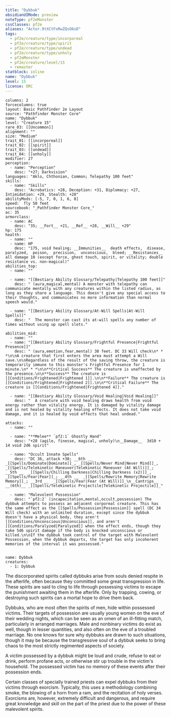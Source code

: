 ```yaml
---
title: "Dybbuk"
obsidianUIMode: preview
noteType: pf2eMonster
cssClasses: pf2e
aliases: "Actor.9tXCtFoRwZQsO6sD" 
tags:
  - pf2e/creature/type/incorporeal
  - pf2e/creature/type/spirit
  - pf2e/creature/type/undead
  - pf2e/creature/type/unholy
  - pf2eMonster
  - pf2e/creature/level/15
  - remaster
statblock: inline
name: "Dybbuk"
level: 15
license: ORC
---
```


```statblock
columns: 2
forcecolumns: true
layout: Basic Pathfinder 2e Layout
source: "Pathfinder Monster Core"
name: "Dybbuk"
level: "Creature 15"
rare_03: [[Uncommon]]
alignment: ""
size: "Medium"
trait_01: [[incorporeal]]
trait_02: [[spirit]]
trait_03: [[undead]]
trait_04: [[unholy]]
modifier: 27
perception:
  - name: "Perception"
    desc: "+27; Darkvision"
languages: "Aklo, Chthonian, Common; Telepathy 100 feet"
skills:
  - name: "Skills"
    desc: "Acrobatics: +28, Deception: +31, Diplomacy: +27, Intimidation: +29, Stealth: +28"
abilityMods: [-5, 7, 0, 1, 6, 8]
speed:  fly 50 feet
sourcebook: "_Pathfinder Monster Core_"
ac: 35
armorclass:
  - name: AC
    desc: "35; __Fort__ +21, __Ref__ +28, __Will__ +29"
hp: 175
health:
  - name: ""
  - name: HP
    desc: "175, void healing; __Immunities__  death effects,  disease,  paralyzed,  poison,  precision,  unconscious,  bleed; __Resistances__ all damage 10 (except force, ghost touch, spirit, or vitality; double resistance vs. non-magical)"
abilities_top:
  - name: ""

  - name: "[[Bestiary Ability Glossary/Telepathy|Telepathy 100 feet]]"
    desc: " (aura,magical,mental) A monster with telepathy can communicate mentally with any creatures within the listed radius, as long as they share a language. This doesn't give any special access to their thoughts, and communicates no more information than normal speech would."

  - name: "[[Bestiary Ability Glossary/At-Will Spells|At-Will Spells]]"
    desc: "  The monster can cast its at-will spells any number of times without using up spell slots."

abilities_mid:
  - name: ""
  - name: "[[Bestiary Ability Glossary/Frightful Presence|Frightful Presence]]"
    desc: " (aura,emotion,fear,mental) 30 feet. DC 33 Will check\n* * *\n\nA creature that first enters the area must attempt a Will save.\n\nRegardless of the result of the saving throw, the creature is temporarily immune to this monster's Frightful Presence for 1 minute.\n* * *\n\n**Critical Success** The creature is unaffected by the presence.\n\n**Success** The creature is [[Conditions/Frightened|Frightened 1]].\n\n**Failure** The creature is [[Conditions/Frightened|Frightened 2]].\n\n**Critical Failure** The creature is [[Conditions/Frightened|Frightened 4]]."

  - name: "[[Bestiary Ability Glossary/Void Healing|Void Healing]]"
    desc: "  A creature with void healing draws health from void energy rather than vitality energy. It is damaged by vitality damage and is not healed by vitality healing effects. It does not take void damage, and it is healed by void effects that heal undead."

attacks:
  - name: ""

  - name: "**Melee** `pf2:1` Ghostly Hand"
    desc: "+28 (agile, finesse, magical, unholy)\n__Damage__  3d10 + 14 void 2d6 spirit"

  - name: "Occult Innate Spells"
    desc: "DC 36, attack +30; __6th __  _[[Spells/Dominate|Dominate]]_, _[[Spells/Never Mind|Never Mind]]_, _[[Spells/Telekinetic Maneuver|Telekinetic Maneuver (At Will)]]_; __5th __  _[[Spells/Chilling Darkness|Chilling Darkness (x2)]]_, _[[Spells/Fear|Fear]]_; __4th __  _[[Spells/Rewrite Memory|Rewrite Memory]]_; __3rd __  _[[Spells/Fear|Fear (At Will)]]_\n__Cantrips__  __(6th)__ _[[Spells/Telekinetic Projectile|Telekinetic Projectile]]_"

  - name: "Malevolent Possession"
    desc: "`pf2:2` (incapacitation,mental,occult,possession) The dybbuk attempts to possess an adjacent corporeal creature. This has the same effect as the [[Spells/Possession|Possession]] spell (DC 34 Will check) with an unlimited duration, except since the dybbuk doesn't have a physical body, they aren't [[Conditions/Unconscious|Unconscious]], and aren't [[Conditions/Paralyzed|Paralyzed]] when the effect ends, though they take 5d6 spirit damage if the body is knocked unconscious or killed.\n\nIf the dybbuk took control of the target with Malevolent Possession, when the dybbuk departs, the target has only incoherent memories of the interval it was possessed."
 
```

```encounter-table
name: Dybbuk
creatures:
  - 1: Dybbuk
```



The discorporated spirits called dybbuks arise from souls denied respite in the afterlife, often because they committed some great transgression in life. These spirits are said to cling to life through possessing victims to escape the punishment awaiting them in the afterlife. Only by trapping, cowing, or destroying such spirits can a mortal hope to drive them back.

Dybbuks, who are most often the spirits of men, hide within possessed victims. Their targets of possession are usually young women on the eve of their wedding nights, which can be seen as an omen of an ill-fitting match, particularly in arranged marriages. Male and nonbinary victims do exist as well, though in lesser quantities, and also often on the eve of a troubled marriage. No one knows for sure why dybbuks are drawn to such situations, though it may be because the transgressive soul of a dybbuk seeks to bring chaos to the most strictly regimented aspects of society.

A victim possessed by a dybbuk might be loud and crude, refuse to eat or drink, perform profane acts, or otherwise stir up trouble in the victim's household. The possessed victim has no memory of these events after their possession ends.

Certain classes of specially trained priests can expel dybbuks from their victims through exorcism. Typically, this uses a methodology combining smoke, the blowing of a horn from a ram, and the recitation of holy verses. Exorcisms are, however, extremely difficult and dangerous, and require great knowledge and skill on the part of the priest due to the power of these malevolent spirits.
